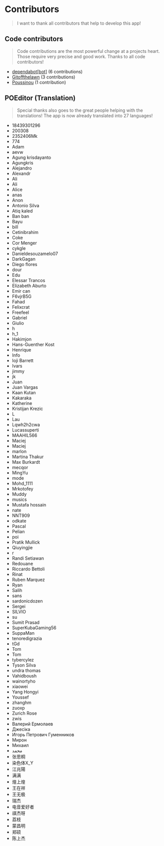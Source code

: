 # Contributors

> I want to thank all contributors that help to develop this app!

## Code contributors

> Code contributions are the most powerful change at a projects heart.
> Those require very precise and good work. Thanks to all code contributors!

 
* [dependabot[bot]](https://github.com/apps/dependabot) (6 contributions)  
* [Gitoffthelawn](https://github.com/Gitoffthelawn) (3 contributions)  
* [Poussinou](https://github.com/Poussinou) (1 contribution) 

## POEditor (Translation)

> Special thanks also goes to the great people helping with the translations!
> The app is now already translated into 27 languages!

 
* 18439301296  
* 200308  
* 2352406Mk  
* 774  
* Adam  
* aevw  
* Agung krisdayanto  
* Agungkris  
* Alejandro  
* Alexandr  
* Ali  
* Ali  
* Alice  
* anas  
* Anon  
* Antonio Silva  
* Atiq kaled  
* Ban ban  
* Bayu  
* bill  
* Cetinibrahim  
* Coke  
* Cor Menger  
* cykgle  
* Danieldesouzamelo07  
* DarkGagan  
* Diego flores   
* dour  
* Edu  
* Elessar Trancos  
* Elizabeth Aburto  
* Emir can  
* F6vjrB5G  
* Fahad  
* Felixcrat  
* Freefeel  
* Gabriel  
* Giulio  
* h  
* h_1  
* Hakimjon  
* Hans-Guenther Kost  
* Henrique  
* Info  
* Ioji Barrett  
* Ivars   
* jimmy  
* jk  
* Juan  
* Juan Vargas  
* Kaan Kutan  
* Kakaraka  
* Katherine  
* Kristijan Krezic  
* L  
* Lau  
* Lqwh2h2cwa  
* Lucassuperti  
* MAAHIL566  
* Maciej  
* Maciej   
* marlon  
* Martina Thakur  
* Max Burkardt  
* mecqor  
* MingYu  
* mode  
* Mohd_1111  
* Mrkotofey  
* Muddy  
* musics  
* Mustafa hossain  
* nate  
* NNT909  
* odkate  
* Pascal  
* Pelian  
* poi  
* Pratik Mullick  
* Qiuyingjie  
* r  
* Randi Setiawan  
* Redouane  
* Riccardo Bettoli  
* Rinat  
* Ruben Marquez   
* Ryan  
* Salih  
* sans  
* sardonicdozen  
* Sergei  
* SILVIO  
* su  
* Sumit Prasad  
* SuperKubaGaming56  
* SuppaMan  
* tenoredigrazia  
* tGd  
* Tom  
* Tom  
* tybercylez  
* Tyson Silva  
* undra thomas  
* Vahidboush  
* wainortyho  
* xiaowei  
* Yang Hongyi  
* Youssef   
* zhanghm  
* zuoxp  
* Zurich Rose  
* zwis  
* Валерий Ермолаев  
* Джесіка  
* Игорь Петрович Гуменников  
* Мирон  
* Михаил  
* محمد  
* 张思桐  
* 染色体X_Y  
* 江兆陽  
* 满满  
* 煌上煌  
* 王在祥  
* 王无极  
* 瑞杰  
* 电音爱好者  
* 祺杰呀  
* 荔枝  
* 蒙昌明  
* 郑硕  
* 陈上杰 